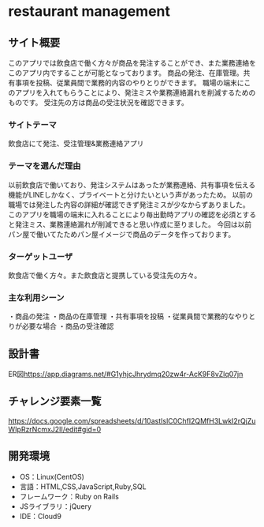 # restaurant management

## サイト概要
このアプリでは飲食店で働く方々が商品を発注することができ、また業務連絡をこのアプリ内ですることが可能となっております。
商品の発注、在庫管理。共有事項を投稿、従業員間で業務的内容のやりとりができます。
職場の端末にこのアプリを入れてもらうことにより、発注ミスや業務連絡漏れを削減するためのものです。
受注先の方は商品の受注状況を確認できます。

### サイトテーマ
飲食店にて発注、受注管理&業務連絡アプリ

### テーマを選んだ理由
以前飲食店で働いており、発注システムはあったが業務連絡、共有事項を伝える機能がLINEしかなく、プライベートと分けたいという声があったため。
以前の職場では発注した内容の詳細が確認できず発注ミスが少なからずありました。
このアプリを職場の端末に入れることにより毎出勤時アプリの確認を必須とすると発注ミス、業務連絡漏れが削減できると思い作成に至りました。
今回は以前パン屋で働いてたためパン屋イメージで商品のデータを作っております。

### ターゲットユーザ
飲食店で働く方々。また飲食店と提携している受注先の方々。

### 主な利用シーン
・商品の発注
・商品の在庫管理
・共有事項を投稿
・従業員間で業務的なやりとりが必要な場合
・商品の受注確認

## 設計書
ER図<https://app.diagrams.net/#G1yhjcJhrydmq20zw4r-AcK9F8vZlq07jn>

## チャレンジ要素一覧
<https://docs.google.com/spreadsheets/d/10astIslC0Chfl2QMfH3LwkI2rQjZuWIpRzrNcmxJ2II/edit#gid=0>

## 開発環境
- OS：Linux(CentOS)
- 言語：HTML,CSS,JavaScript,Ruby,SQL
- フレームワーク：Ruby on Rails
- JSライブラリ：jQuery
- IDE：Cloud9